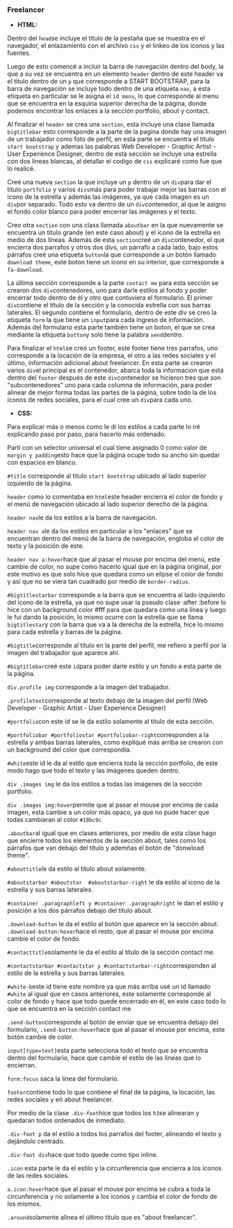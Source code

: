 ### Freelancer

* **HTML:**

Dentro del `head`se incluye el titulo de la pestaña que se muestra en el navegador, el enlazamiento con el archivo `css` y el linkeo de los iconos y las fuentes. 

Luego de esto comencé a incluir la barra de navegación dentro del body, la que a su vez se encuentra en un elemento `header` dentro de este header va el titulo dentro de un `p` que corresponde a START BOOTSTRAP, para la barra de navegación se incluye todo dentro de una etiqueta `nav`, a esta etiqueta en particular se le asigna el `id menu`, lo que corresponde al menu que se encuentra en la esquina superior derecha de la página, donde podemos encontrar los enlaces a la sección portfolio, about y contact. 

Al finalizar el `header` se crea una `section`, esta incluye una clase llamada `bigtitlebar` esto corresponde a la parte de la pagina donde hay una imagen de un trabajador como foto de perfil, en esta parte se encuentra el titulo `start bootstrap` y ademas las palabras Web Developer - Graphic Artist - User Experience Designer, dentro de esta sección se incluye una estrella con dos lineas blancas, al detallar el codigo de `css` explicaré como fue que lo realicé. 

Creé una nueva `section` la que incluye un `p` dentro de un `div`para dar el titulo `portfolio` y varios `divs`más para poder trabajar mejor las barras con el icono de la estrella y además las imágenes, ya que cada imagen es un `div`por separado. Todo esto va dentro de un `div`contenedor, al que le asigno el fondo color blanco para poder encerrar las imágenes y el texto. 

Creo otra `section` con una class llamada `aboutbar` en la que nuevamente se encuentra un titulo grande (en este caso about) y el icono de la estrella en medio de dos líneas. Además de esta `section`creé un `div`contenedor, el que encierra dos parrafos y otros dos divs, un párrafo a cada lado, bajo estos párrafos creé una etiqueta `button`la que corresponde a un botón llamado `download theme`, este boton tiene un icono en su interior, que corresponde a `fa-download`. 

La última sección corresponde a la parte `contact me` para esta sección se crearon dos `div`contenedores, uno para darle estilos al  fondo y poder encerrar todo dentro de él y otro que contuviera el formulario. 
El primer `div`contiene el título de la sección y la conocida estrella con sus barras laterales. 
El segundo contiene el formulario, dentro de este div se creo la etiqueta `form` la que tiene un `input`para cada ingreso de información.
Además del formulario esta parte también tiene un boton, el que se crea mediante la etiqueta `button`y solo tiene la palabra `send`dentro. 

Para finalizar el `html`se creó un footer, este footer tiene tres parrafos, uno corresponde a la locación de la empresa, el otro a las redes sociales y el último, información adicional about freelancer. 
En esta parte se crearon varios `div`el principal es el contenedor, abarca toda la informacion que está dentro del `footer` después de este `div`contenedor se hicieron tres que son "subcontenedores" uno para cada columna de información, para poder alinear de mejor forma todas las partes de la página, sobre todo la de los íconos de redes sociales, para el cual cree un `div`para cada uno. 


* **CSS:**

Para explicar más o menos como le di los estilos a cada parte lo iré explicando paso por paso, para hacerlo más ordenado.

Partí con un selector universal el cual tiene asignado 0 como valor de `margin y padding`esto hace que la página ocupe todo su ancho sin quedar con espacios en blanco.

`#title` corresponde al titulo `start bootstrap` ubicado al lado superior izquierdo de la página.

`header` como lo comentaba en `html`este header encierra el color de fondo y el menú de navegación ubicado al lado superior derecho de la página.

`header nav`le da los estilos a la barra de navegación. 

`header nav a`le da los estilos en particular a los "enlaces" que se encuentran dentro del menú de la barra de navegación, engloba el color de texto y la posición de este. 

`header nav a:hover`hace que al pasar el mouse por encima del menú, este cambie de color, no supe como hacerlo igual que en la página original, por este motivo es que solo hice que quedara como un elipse el color de fondo y así que no se viera tan cuadrado por medio de `border-radius`. 

`#bigtitlestarbar` corresponde a la barra que se encuentra al lado izquierdo del ìcono de la estrella, ya que no supe usar la pseudo clase :after :before lo hice con un background color #fff para que quedara como una línea y luego le fui dando la posición, lo mismo ocurre con la estrella que se llama `bigtitlestar`y con la barra que va a la derecha de la estrella, hice lo mismo para cada estrella y barras de la página.

`#bigtitle`corresponde al título en la parte del perfil, me refiero a perfil por la imagen del trabajador que aparece ahí.

`#bigtitlebar`creé este `id`para poder darle estilo y un fondo a esta parte de la página.

`div.profile img` corresponde a la imagen del trabajador.

`.profiletext`corresponde al texto debajo de la imagen del perfil (Web Developer - Graphic Artist - User Experience Designer) 

`#portfolio`con este id se le da estilo solamente al titulo de esta sección.

`#portfoliobar #portfoliostar #portfoliobar-right`corresponden a la estrella y ambas barras laterales, como expliqué más arriba se crearon con un background del color que correspondía. 

`#white`este id le da al estilo que encierra toda la sección portfolio, de este modo hago que todo el texto y las imágenes queden dentro. 

`div .images img` le da los estilos a todas las imágenes de la sección portfolio.

`div .images img:hover`permite que al pasar el mouse por encima de cada imagen, esta cambie a un color más opaco, ya que no pude hacer que todas cambiaran al color `#18bc9c`

`.aboutbar`al igual que en clases anteriores, por medio de esta clase hago que encierre todos los elementos de la sección about, tales como los párrafos que van debajo del título y ademñas el botón de "donwload theme". 

`#abouttitle`le da estilo al titulo about solamente. 

`#aboutstarbar #aboutstar  #aboutstarbar-right` le da estilo al icono de la estrella y sus barras laterales. 

`#container .paragraphleft y #container .paragraphright` le dan el estilo y posición a los dos párrafos debajo del título about.

`.download-button` le da el estilo al botón que aparece en la sección about. `.download-button:hover`hace el resto, que al pasar el mouse por encima cambie el color de fondo. 

`#contacttitle`solamente le da el estilo al título de la sección contact me.

`#contactstarbar #contactstar y #contactstarbar-right`corresponden al estilo de la estrella y sus barras laterales. 

`#white-b`este id tiene este nombre ya que más arriba usé un id llamado `#white` al igual que en casos anteriores, este solamente corresponde al color de fondo y hace que todo quede encerrado en él, en este caso todo lo que se encuentra en la sección contact me

`.send-button`corresponde al botón de enviar que se encuentra debajo del formulario, 
`.send-button:hover`hace que al pasar el mouse por encima, este botón cambie de color. 

`input[type=text]`esta parte selecciona todo el texto que se encuentra dentro del formulario, hace que cambie el estilo de las líneas que lo encierran. 

`form:focus` saca la linea del formulario. 

`footer`contiene todo lo que contiene el final de la página, la locación, las redes sociales y eñ about freelancer. 

Por medio de la clase `.div-foot`hice que todos los `h3`se alinearan y quedaran todos ordenados de inmediato. 

`.div-foot p` da el estilo a todos los parrafos del footer, alineando el texto y dejándolo centrado. 

`.div-foot div`hace que todo quede como tipo inline.

`.icon` esta parte le da el estilo y la circunferencia que encierra a los iconos de las redes sociales. 

`a.icon:hover`hace que al pasar el mouse por encima se cubra a toda la circunferencia y no solamente a los iconos y cambia el color de fondo de los mismos. 

`.around`solamente alinea el último titulo que es "about freelancer". 


